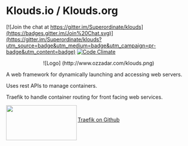 # Klouds.io / Klouds.org

[![Join the chat at https://gitter.im/Superordinate/klouds](https://badges.gitter.im/Join%20Chat.svg)](https://gitter.im/Superordinate/klouds?utm_source=badge&utm_medium=badge&utm_campaign=pr-badge&utm_content=badge)  [![Code Climate](https://codeclimate.com/github/Superordinate/klouds/badges/gpa.svg)](https://codeclimate.com/github/Superordinate/klouds)

<p align="center">
  ![Logo]
  (http://www.ozzadar.com/klouds.png)
</p>


A web framework for dynamically launching and accessing web servers.

Uses rest APIs to manage containers.


Traefik to handle container routing for front facing web services.

<a href="https://github.com/EmileVauge/traefik"><img src="https://camo.githubusercontent.com/0d83f4ec95b28ecc0353078ca4364bf461b99c2d/687474703a2f2f7472616566696b2e6769746875622e696f2f7472616566696b2e6c6f676f2e737667" align="left" height="96" width="192" ></a><br>

[Traefik on Github](https://github.com/EmileVauge/traefik "Traefik on Github")




